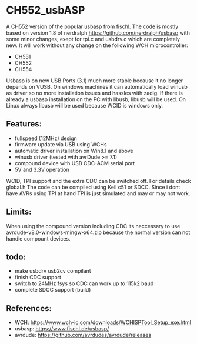 # CH552_usbASP

A CH552 version of the popular usbasp from fischl. The code is mostly based on version 1.8 of nerdralph https://github.com/nerdralph/usbasp with some minor changes, exept for tpi.c and usbdrv.c which are completely new. It will work without any change on the following WCH microcontroller:

  - CH551
  - CH552
  - CH554

Usbasp is on new USB Ports (3.1) much more stable because it no longer depends on VUSB. On windows machines it can automatically load winusb as driver so no more installation issues and hassles with zadig. If there is already a usbasp installation on the PC with libusb, libusb will be used. On Linux always libusb will be used because WCID is windows only.

## Features:

  - fullspeed (12MHz) design
  - firmware update via USB using WCHs 
  - automatic driver installation on Win8.1 and above
  - winusb driver (tested with avrDude >= 7.1)
  - compound device with USB CDC-ACM serial port 
  - 5V and 3.3V operation

WCID, TPI support and the extra CDC can be switched off. For details check global.h The code can be compiled using Keil c51 or SDCC. Since i dont have AVRs using TPI at hand TPI is just simulated and may or may not work. 

## Limits:

When using the compound version including CDC its neccessary to use avrdude-v8.0-windows-mingw-x64.zip because the normal version can not handle compount devices.

## todo:

 - make usbdrv usb2cv compilant
 - finish CDC support
 - switch to 24MHz fsys so CDC can work up to 115k2 baud
 - complete SDCC support (build) 

## References:

 - WCH:     https://www.wch-ic.com/downloads/WCHISPTool_Setup_exe.html
 - usbasp:  https://www.fischl.de/usbasp/
 - avrdude: https://github.com/avrdudes/avrdude/releases
